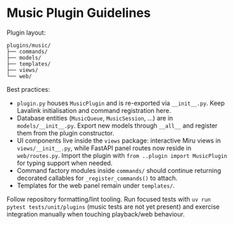 # Music Plugin Guidelines

Plugin layout:

```
plugins/music/
├── commands/
├── models/
├── templates/
├── views/
└── web/
```

Best practices:

- `plugin.py` houses `MusicPlugin` and is re-exported via `__init__.py`. Keep Lavalink initialisation and command registration here.
- Database entities (`MusicQueue`, `MusicSession`, …) are in `models/__init__.py`. Export new models through `__all__` and register them from the plugin constructor.
- UI components live inside the `views` package: interactive Miru views in `views/__init__.py`, while FastAPI panel routes now reside in `web/routes.py`. Import the plugin with `from ..plugin import MusicPlugin` for typing support when needed.
- Command factory modules inside `commands/` should continue returning decorated callables for `_register_commands()` to attach.
- Templates for the web panel remain under `templates/`.

Follow repository formatting/lint tooling. Run focused tests with `uv run pytest tests/unit/plugins` (music tests are not yet present) and exercise integration manually when touching playback/web behaviour.
